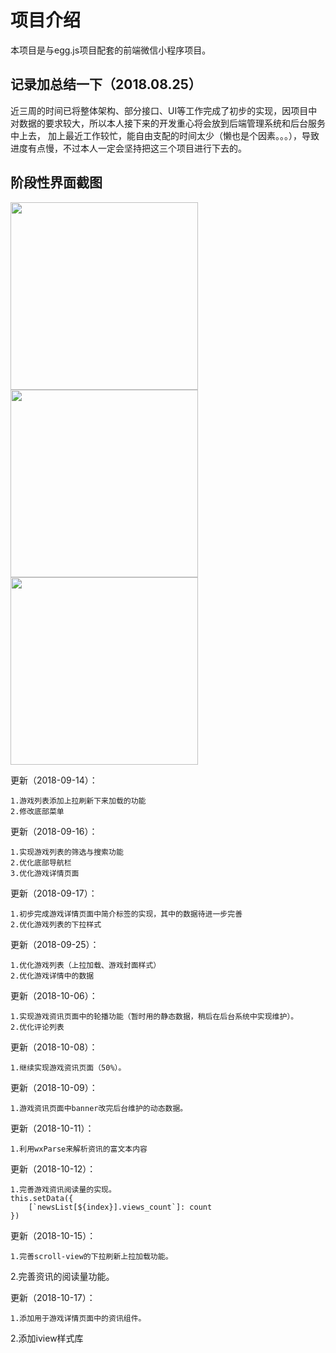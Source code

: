 # 项目介绍
本项目是与egg.js项目配套的前端微信小程序项目。

## 记录加总结一下（2018.08.25）
近三周的时间已将整体架构、部分接口、UI等工作完成了初步的实现，因项目中对数据的要求较大，所以本人接下来的开发重心将会放到后端管理系统和后台服务中上去，
加上最近工作较忙，能自由支配的时间太少（懒也是个因素。。。），导致进度有点慢，不过本人一定会坚持把这三个项目进行下去的。

## 阶段性界面截图

<img width="300" height="auto" src="http://joyzone.xyz:9090/image/app_01.jpg" />

<img width="300" height="auto" src="http://joyzone.xyz:9090/image/app_02.jpg" />

<img width="300" height="auto" src="http://joyzone.xyz:9090/image/app_03.jpg" />

更新（2018-09-14）：

	1.游戏列表添加上拉刷新下来加载的功能
	2.修改底部菜单

更新（2018-09-16）：

	1.实现游戏列表的筛选与搜索功能  
	2.优化底部导航栏
	3.优化游戏详情页面

更新（2018-09-17）：

	1.初步完成游戏详情页面中简介标签的实现，其中的数据待进一步完善
	2.优化游戏列表的下拉样式

更新（2018-09-25）：

	1.优化游戏列表（上拉加载、游戏封面样式）
	2.优化游戏详情中的数据

更新（2018-10-06）：

	1.实现游戏资讯页面中的轮播功能（暂时用的静态数据，稍后在后台系统中实现维护）。
	2.优化评论列表

更新（2018-10-08）：

	1.继续实现游戏资讯页面（50%）。

更新（2018-10-09）：

	1.游戏资讯页面中banner改完后台维护的动态数据。

更新（2018-10-11）：

	1.利用wxParse来解析资讯的富文本内容
  
更新（2018-10-12）：

	1.完善游戏资讯阅读量的实现。
	this.setData({
		[`newsList[${index}].views_count`]: count
	})

更新（2018-10-15）：

	1.完善scroll-view的下拉刷新上拉加载功能。
  2.完善资讯的阅读量功能。
  
更新（2018-10-17）：

	1.添加用于游戏详情页面中的资讯组件。
  2.添加iview样式库

  
  
